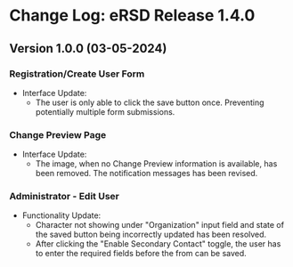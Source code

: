 # Change Log: eRSD Release 1.4.0 
## Version 1.0.0 (03-05-2024)

### Registration/Create User Form
- Interface Update:
    - The user is only able to click the save button once. Preventing potentially multiple form submissions.

### Change Preview Page
- Interface Update:
    - The image, when no Change Preview information is available, has been removed. The notification messages has been revised.

### Administrator - Edit User
- Functionality Update:
    - Character not showing under "Organization" input field and state of the saved button being incorrectly updated has been resolved.
    - After  clicking the "Enable Secondary Contact" toggle, the user has to enter the required fields before the from can be saved.
